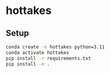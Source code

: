 # hottakes


## Setup

```bash
conda create -n hottakes python=3.11
conda activate hottakes
pip install -r requirements.txt
pip install -e .
```
